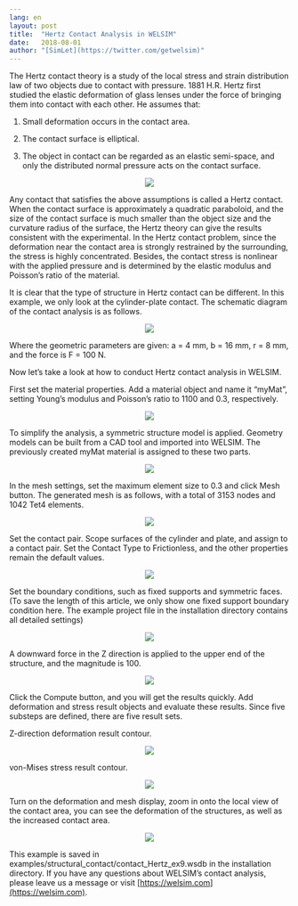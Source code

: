 ```yaml
---
lang: en
layout: post
title:  "Hertz Contact Analysis in WELSIM"
date:   2018-08-01
author: "[SimLet](https://twitter.com/getwelsim)"
---
```


The Hertz contact theory is a study of the local stress and strain distribution law of two objects due to contact with pressure. 1881 H.R. Hertz first studied the elastic deformation of glass lenses under the force of bringing them into contact with each other. He assumes that:

1) Small deformation occurs in the contact area.

2) The contact surface is elliptical.

3) The object in contact can be regarded as an elastic semi-space, and only the distributed normal pressure acts on the contact surface.

<p align="center">
  <img src="https://cdn-images-1.medium.com/max/800/1*nTwRUu6QMEUyL7Kc94ouEQ.jpeg"/>
</p>

Any contact that satisfies the above assumptions is called a Hertz contact. When the contact surface is approximately a quadratic paraboloid, and the size of the contact surface is much smaller than the object size and the curvature radius of the surface, the Hertz theory can give the results consistent with the experimental. In the Hertz contact problem, since the deformation near the contact area is strongly restrained by the surrounding, the stress is highly concentrated. Besides, the contact stress is nonlinear with the applied pressure and is determined by the elastic modulus and Poisson’s ratio of the material.

It is clear that the type of structure in Hertz contact can be different. In this example, we only look at the cylinder-plate contact. The schematic diagram of the contact analysis is as follows.

<p align="center">
  <img src="https://cdn-images-1.medium.com/max/800/1*ForFSJMZ7VCXXct_9t_unw.png"/>
</p>

Where the geometric parameters are given: a = 4 mm, b = 16 mm, r = 8 mm, and the force is F = 100 N.

Now let’s take a look at how to conduct Hertz contact analysis in WELSIM.

First set the material properties. Add a material object and name it “myMat”, setting Young’s modulus and Poisson’s ratio to 1100 and 0.3, respectively.

<p align="center">
  <img src="https://cdn-images-1.medium.com/max/800/1*WyD8nnwa4cNGCAm_NXMHCQ.png"/>
</p>

To simplify the analysis, a symmetric structure model is applied. Geometry models can be built from a CAD tool and imported into WELSIM. The previously created myMat material is assigned to these two parts.

<p align="center">
  <img src="https://cdn-images-1.medium.com/max/800/1*zvYDMFej64mVV0IS3pXn9w.png"/>
</p>

In the mesh settings, set the maximum element size to 0.3 and click Mesh button. The generated mesh is as follows, with a total of 3153 nodes and 1042 Tet4 elements.

<p align="center">
  <img src="https://cdn-images-1.medium.com/max/800/1*ciPiK8Zh6xSb20uihVdoFA.png"/>
</p>

Set the contact pair. Scope surfaces of the cylinder and plate, and assign to a contact pair. Set the Contact Type to Frictionless, and the other properties remain the default values.

<p align="center">
  <img src="https://cdn-images-1.medium.com/max/800/1*f0I7MozH4BvkZGn7j72SnA.png"/>
</p>

Set the boundary conditions, such as fixed supports and symmetric faces. (To save the length of this article, we only show one fixed support boundary condition here. The example project file in the installation directory contains all detailed settings)

<p align="center">
  <img src="https://cdn-images-1.medium.com/max/800/1*QotDpxLuRDPucVlaDtoBjA.png"/>
</p>

A downward force in the Z direction is applied to the upper end of the structure, and the magnitude is 100.

<p align="center">
  <img src="https://cdn-images-1.medium.com/max/800/1*NxH7g9ZUeG7ebrjvh4ikQw.png"/>
</p>

Click the Compute button, and you will get the results quickly. Add deformation and stress result objects and evaluate these results. Since five substeps are defined, there are five result sets.

Z-direction deformation result contour.

<p align="center">
  <img src="https://cdn-images-1.medium.com/max/800/1*PSnjPV7hHM1P1UU1CC6MdA.png"/>
</p>

von-Mises stress result contour.

<p align="center">
  <img src="https://cdn-images-1.medium.com/max/800/1*L8D0mEJGey98gnGY2tI8pw.png"/>
</p>

Turn on the deformation and mesh display, zoom in onto the local view of the contact area, you can see the deformation of the structures, as well as the increased contact area.

<p align="center">
  <img src="https://cdn-images-1.medium.com/max/800/1*pKko8a32VaX_D_cByBhPlA.png"/>
</p>

This example is saved in examples/structural_contact/contact_Hertz_ex9.wsdb in the installation directory. If you have any questions about WELSIM’s contact analysis, please leave us a message or visit [https://welsim.com](https://welsim.com).



